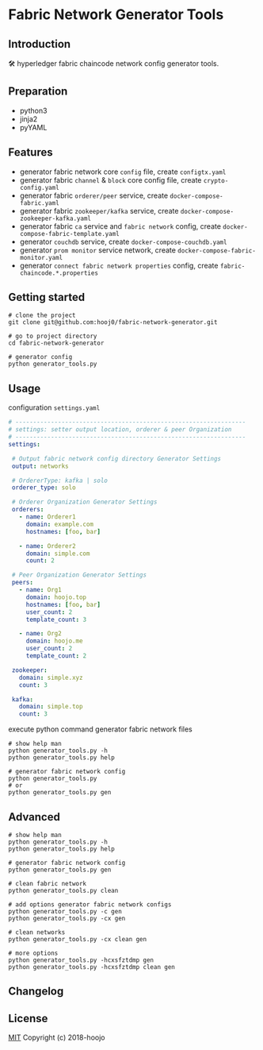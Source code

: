  # Fabric Network Generator Tools

 
 ## Introduction
  :hammer_and_wrench: hyperledger fabric chaincode network config generator tools.
 ## Preparation
 + python3
 + jinja2
 + pyYAML
 
 ## Features
 
 + generator fabric network core `config` file, create `configtx.yaml`
 + generator fabric `channel` & `block` core config file, create `crypto-config.yaml`
 + generator fabric `orderer/peer` service, create `docker-compose-fabric.yaml`
 + generator fabric `zookeeper/kafka` service, create `docker-compose-zookeeper-kafka.yaml`
 + generator fabric `ca` service and `fabric network` config, create `docker-compose-fabric-template.yaml`
 + generator `couchdb` service, create `docker-compose-couchdb.yaml`
 + generator `prom monitor` service network, create `docker-compose-fabric-monitor.yaml`
 + generator `connect fabric network properties` config, create `fabric-chaincode.*.properties`
 
 ## Getting started
 ```shell
# clone the project
git clone git@github.com:hooj0/fabric-network-generator.git

# go to project directory
cd fabric-network-generator

# generator config
python generator_tools.py
 ```
 
 ## Usage
 configuration `settings.yaml`
 ```yaml
# -----------------------------------------------------------------
# settings: setter output location, orderer & peer Organization
# -----------------------------------------------------------------
settings:

  # Output fabric network config directory Generator Settings
  output: networks

  # OrdererType: kafka | solo
  orderer_type: solo

  # Orderer Organization Generator Settings
  orderers:
    - name: Orderer1
      domain: example.com
      hostnames: [foo, bar]

    - name: Orderer2
      domain: simple.com
      count: 2

  # Peer Organization Generator Settings
  peers:
    - name: Org1
      domain: hoojo.top
      hostnames: [foo, bar]
      user_count: 2
      template_count: 3

    - name: Org2
      domain: hoojo.me
      user_count: 2
      template_count: 2

  zookeeper:
    domain: simple.xyz
    count: 3

  kafka:
    domain: simple.top
    count: 3
```

execute python command generator fabric network files 
 ```sbtshell
# show help man 
python generator_tools.py -h
python generator_tools.py help

# generator fabric network config
python generator_tools.py
# or
python generator_tools.py gen
```
 
 ## Advanced
  ```sbtshell
 # show help man 
 python generator_tools.py -h
 python generator_tools.py help
 
 # generator fabric network config
 python generator_tools.py gen
 
 # clean fabric network
 python generator_tools.py clean
 
 # add options generator fabric network configs
 python generator_tools.py -c gen
 python generator_tools.py -cx gen
 
 # clean networks
 python generator_tools.py -cx clean gen
 
 # more options
 python generator_tools.py -hcxsfztdmp gen
 python generator_tools.py -hcxsfztdmp clean gen
 ```
 ## Changelog
 
 ## License
[MIT](LICENSE) 
Copyright (c) 2018-hoojo